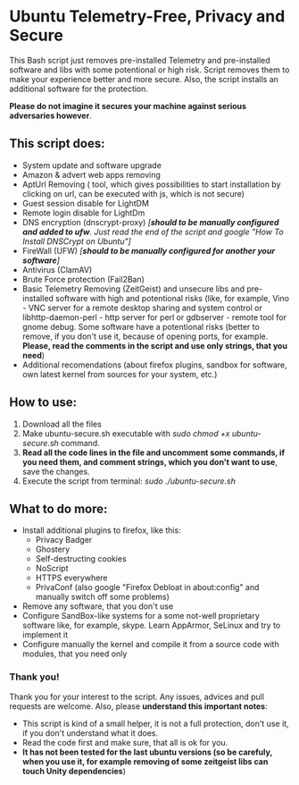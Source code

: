 # Ubuntu Telemetry-Free, Privacy and Secure
This Bash script just removes pre-installed Telemetry and pre-installed software and libs with some potentional or high risk. 
Script removes them to make your experience better and more secure. Also, the script installs an additional software for the protection.

**Please do not imagine it secures your machine against serious 
adversaries however**.

## This script does:
* System update and software upgrade
* Amazon & advert web apps removing
* AptUrl Removing ( tool, which gives possibilities to start installation by clicking on url, can be executed with js, which is not secure)
* Guest session disable for LightDM
* Remote login disable for LightDm
* DNS encryption (dnscrypt-proxy) *[**should to be manually configured and added to ufw**. Just read the end of the script and google "How To Install DNSCrypt on Ubuntu"]*
* FireWall (UFW) *[**should to be manually configured for another your software**]*
* Antivirus (ClamAV)
* Brute Force protection (Fail2Ban)
* Basic Telemetry Removing (ZeitGeist) and unsecure libs and pre-installed software with high and potentional risks (like, for example, Vino - VNC server for a remote desktop sharing and system control or libhttp-daemon-perl - http server for perl or gdbserver - remote tool for gnome debug. Some software have a potentional risks (better to remove, if you don't use it, because of opening ports, for example. **Please, read the comments in the script and use only strings, that you need**)
* Additional recomendations (about firefox plugins, sandbox for software, own latest kernel from sources for your system, etc.)

## How to use:
1. Download all the files
2. Make ubuntu-secure.sh executable with *sudo chmod +x ubuntu-secure.sh* command.
3. **Read all the code lines in the file and uncomment some commands, if you need them, and comment strings, which you don't want to use**, save the changes.
4. Execute the script from terminal: *sudo ./ubuntu-secure.sh*

## What to do more:
* Install additional plugins to firefox, like this:
    - Privacy Badger
    - Ghostery
    - Self-destructing cookies
    - NoScript
    - HTTPS everywhere
    - PrivaConf (also google "Firefox Debloat in about:config" and manually switch off some problems)
* Remove any software, that you don't use
* Configure SandBox-like systems for a some not-well proprietary software like, for example, skype. Learn AppArmor, SeLinux and try to implement it
* Configure manually the kernel and compile it from a source code with modules, that you need only

### Thank you!

Thank you for your interest to the script. Any issues, advices and pull requests are welcome.
Also, please **understand this important notes**:
* This script is kind of a small helper, it is not a full protection, don't use it, if you don't understand what it does.
* Read the code first and make sure, that all is ok for you. 
* **It has not been tested for the last ubuntu versions (so be carefuly, when you use it, for example removing of some zeitgeist libs can touch Unity dependencies**)
